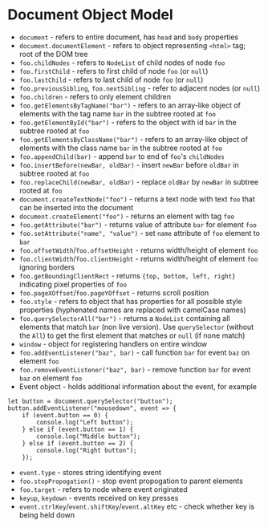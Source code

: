 # Document Object Model
* `document` - refers to entire document, has `head` and `body` properties
* `document.documentElement` - refers to object representing `<html>` tag; root
    of the DOM tree
* `foo.childNodes` - refers to `NodeList` of child nodes of node `foo`
* `foo.firstChild` - refers to first child of node `foo` (or `null`)
* `foo.lastChild` - refers to last child of node `foo` (or `null`)
* `foo.previousSibling`, `foo.nextSibling` - refer to adjacent nodes (or `null`)
* `foo.children` - refers to only element children
* `foo.getElementsByTagName("bar")` - refers to an array-like object of
    elements with the tag name `bar` in the subtree rooted at `foo`
* `foo.getElementById("bar")` - refers to the object with id `bar` in the
    subtree rooted at `foo`
* `foo.getElementsByClassName("bar")` - refers to an array-like object of
    elements with the class name `bar` in the subtree rooted at `foo`
* `foo.appendChild(bar)` - append `bar` to end of `foo`'s `childNodes`
* `foo.insertBefore(newBar, oldBar)` - insert `newBar` before `oldBar` in
    subtree rooted at `foo`
* `foo.replaceChild(newBar, oldBar)` - replace `oldBar` by `newBar` in subtree
    rooted at `foo`
* `document.createTextNode("foo")` - returns a text node with text `foo` that
    can be inserted
    into the document
* `document.createElement("foo")` - returns an element with tag `foo`
* `foo.getAttribute("bar")` - returns value of attribute `bar` for element `foo`
* `foo.setAttribute("name", "value")` - set `name` attribute of `foo` element to
    `bar`
* `foo.offsetWidth`/`foo.offsetHeight` - returns width/height of element `foo`
* `foo.clientWidth`/`foo.clientHeight` - returns width/height of element `foo`
    ignoring borders
* `foo.getBoundingClientRect` - returns `{top, bottom, left, right}` indicating
    pixel properties of `foo`
* `foo.pageXOffset`/`foo.pageYOffset` - returns scroll position
* `foo.style` - refers to object that has properties for all possible style
    properties (hyphenated names are replaced with camelCase names)
* `foo.querySelectorAll("bar")` - returns a `NodeList` containing all elements that
    match `bar` (non live version). Use `querySelector` (without the `All`) to
    get the first element that matches or `null` (if none match)
* `window` - object for registering handlers on entire window
* `foo.addEventListener("baz", bar)` - call function `bar` for event `baz` on
    element `foo`
* `foo.removeEventListener("baz", bar)` - remove function `bar` for event `baz` on
    element `foo`
* Event object - holds additional information about the event, for example
```
let button = document.querySelector("button");
button.addEventListener("mousedown", event => {
    if (event.button == 0) {
        console.log("Left button");
    } else if (event.button == 1) {
        console.log("Middle button");
    } else if (event.button == 2) {
        console.log("Right button");
    });
```
* `event.type` - stores string identifying event
* `foo.stopPropogation()` - stop event propogation to parent elements
* `foo.target` - refers to node where event originated
* `keyup`, `keydown` - events received on key presses
* `event.ctrlKey`/`event.shiftKey`/`event.altKey` etc - check whether key is
    being held down
